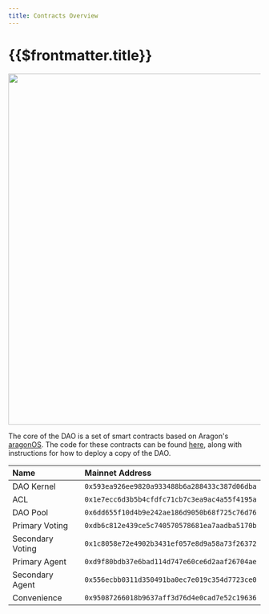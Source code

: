 ```yaml
---
title: Contracts Overview
---
```


# {{$frontmatter.title}}

<p align="center">
  <img src="../figures/dao-contract-structure.png" width="700" />
</p>

The core of the DAO is a set of smart contracts based on Aragon's [aragonOS](https://github.com/aragon/aragonOS). The code for these contracts can be found [here](https://github.com/api3dao/api3-dao/), along with instructions for how to deploy a copy of the DAO.

| Name             | Mainnet Address                              |
|:---------------- |:-------------------------------------------- |
| DAO Kernel       | `0x593ea926ee9820a933488b6a288433c387d06dba` |
| ACL              | `0x1e7ecc6d3b5b4cfdfc71cb7c3ea9ac4a55f4195a` |
| DAO Pool         | `0x6dd655f10d4b9e242ae186d9050b68f725c76d76` |
| Primary Voting   | `0xdb6c812e439ce5c740570578681ea7aadba5170b` |
| Secondary Voting | `0x1c8058e72e4902b3431ef057e8d9a58a73f26372` |
| Primary Agent    | `0xd9f80bdb37e6bad114d747e60ce6d2aaf26704ae` |
| Secondary Agent  | `0x556ecbb0311d350491ba0ec7e019c354d7723ce0` |
| Convenience      | `0x95087266018b9637aff3d76d4e0cad7e52c19636` |

<!-- Add mainnet addresses to this list -->
<!-- Add the main DAO contract to this list -->
